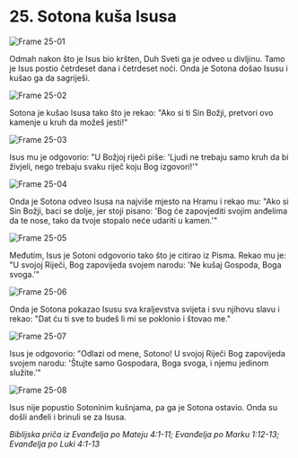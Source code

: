 # 25. Sotona kuša Isusa

![Frame 25-01](https://cdn.door43.org/obs/jpg/360px/obs-en-25-01.jpg)

Odmah nakon što je Isus bio kršten, Duh Sveti ga je odveo u divljinu. Tamo je Isus postio četrdeset dana i četrdeset noći. Onda je Sotona došao Isusu i kušao ga da sagriješi.

![Frame 25-02](https://cdn.door43.org/obs/jpg/360px/obs-en-25-02.jpg)

Sotona je kušao Isusa tako što je rekao: "Ako si ti Sin Božji, pretvori ovo kamenje u kruh da možeš jesti!"

![Frame 25-03](https://cdn.door43.org/obs/jpg/360px/obs-en-25-03.jpg)

Isus mu je odgovorio: "U Božjoj riječi piše: 'Ljudi ne trebaju samo kruh da bi živjeli, nego trebaju svaku riječ koju Bog izgovori!'"

![Frame 25-04](https://cdn.door43.org/obs/jpg/360px/obs-en-25-04.jpg)

Onda je Sotona odveo Isusa na najviše mjesto na Hramu i rekao mu: "Ako si Sin Božji, baci se dolje, jer stoji pisano: 'Bog će zapovjediti svojim anđelima da te nose, tako da tvoje stopalo neće udariti u kamen.'"

![Frame 25-05](https://cdn.door43.org/obs/jpg/360px/obs-en-25-05.jpg)

Međutim, Isus je Sotoni odgovorio tako što je citirao iz Pisma. Rekao mu je: "U svojoj Riječi, Bog zapovijeda svojem narodu: 'Ne kušaj Gospoda, Boga svoga.'"

![Frame 25-06](https://cdn.door43.org/obs/jpg/360px/obs-en-25-06.jpg)

Onda je Sotona pokazao Isusu sva kraljevstva svijeta i svu njihovu slavu i rekao: "Dat ću ti sve to budeš li mi se poklonio i štovao me."

![Frame 25-07](https://cdn.door43.org/obs/jpg/360px/obs-en-25-07.jpg)

Isus je odgovorio: "Odlazi od mene, Sotono! U svojoj Riječi Bog zapovijeda svojem narodu: 'Štujte samo Gospodara, Boga svoga, i njemu jedinom služite.'"

![Frame 25-08](https://cdn.door43.org/obs/jpg/360px/obs-en-25-08.jpg)

Isus nije popustio Sotoninim kušnjama, pa ga je Sotona ostavio. Onda su došli anđeli i brinuli se za Isusa.

_Biblijska priča iz Evanđelja po Mateju 4:1-11; Evanđelja po Marku 1:12-13; Evanđelja po Luki 4:1-13_
